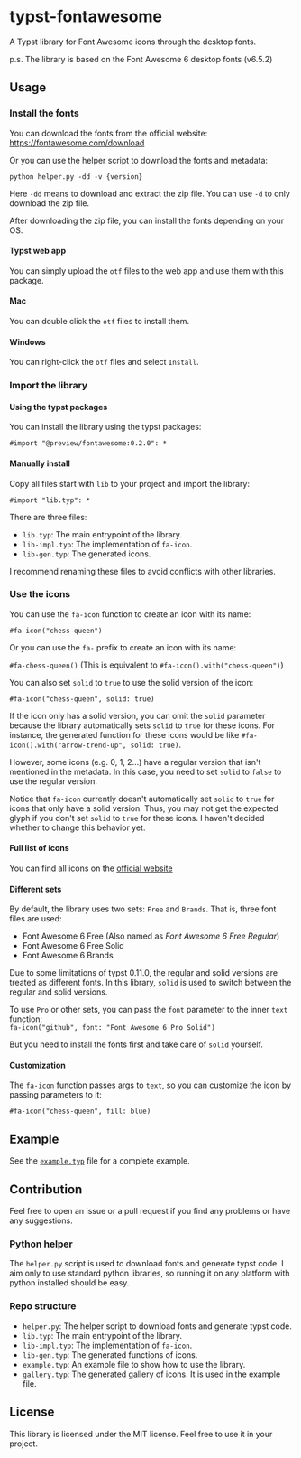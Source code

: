 # typst-fontawesome

A Typst library for Font Awesome icons through the desktop fonts.

p.s. The library is based on the Font Awesome 6 desktop fonts (v6.5.2)

## Usage

### Install the fonts

You can download the fonts from the official website: https://fontawesome.com/download

Or you can use the helper script to download the fonts and metadata:

`python helper.py -dd -v {version}`

Here `-dd` means to download and extract the zip file. You can use `-d` to only download the zip file.

After downloading the zip file, you can install the fonts depending on your OS.

#### Typst web app

You can simply upload the `otf` files to the web app and use them with this package.

#### Mac

You can double click the `otf` files to install them.

#### Windows

You can right-click the `otf` files and select `Install`.

### Import the library

#### Using the typst packages

You can install the library using the typst packages:

`#import "@preview/fontawesome:0.2.0": *`

#### Manually install

Copy all files start with `lib` to your project and import the library:

`#import "lib.typ": *`

There are three files:

- `lib.typ`: The main entrypoint of the library.
- `lib-impl.typ`: The implementation of `fa-icon`.
- `lib-gen.typ`: The generated icons.

I recommend renaming these files to avoid conflicts with other libraries.

### Use the icons

You can use the `fa-icon` function to create an icon with its name:

`#fa-icon("chess-queen")`

Or you can use the `fa-` prefix to create an icon with its name:

`#fa-chess-queen()` (This is equivalent to `#fa-icon().with("chess-queen")`)

You can also set `solid` to `true` to use the solid version of the icon:

`#fa-icon("chess-queen", solid: true)`

If the icon only has a solid version, you can omit the `solid` parameter because the library automatically sets `solid` to `true` for these icons. For instance, the generated function for these icons would be like `#fa-icon().with("arrow-trend-up", solid: true)`.

However, some icons (e.g. 0, 1, 2...) have a regular version that isn't mentioned in the metadata. In this case, you need to set `solid` to `false` to use the regular version.

Notice that `fa-icon` currently doesn't automatically set `solid` to `true` for icons that only have a solid version. Thus, you may not get the expected glyph if you don't set `solid` to `true` for these icons. I haven't decided whether to change this behavior yet.

#### Full list of icons

You can find all icons on the [official website](https://fontawesome.com/search?o=r&m=free)

#### Different sets

By default, the library uses two sets: `Free` and `Brands`.
That is, three font files are used:

- Font Awesome 6 Free (Also named as _Font Awesome 6 Free Regular_)
- Font Awesome 6 Free Solid
- Font Awesome 6 Brands

Due to some limitations of typst 0.11.0, the regular and solid versions are treated as different fonts.
In this library, `solid` is used to switch between the regular and solid versions.

To use `Pro` or other sets, you can pass the `font` parameter to the inner `text` function: \
`fa-icon("github", font: "Font Awesome 6 Pro Solid")`

But you need to install the fonts first and take care of `solid` yourself.

#### Customization

The `fa-icon` function passes args to `text`, so you can customize the icon by passing parameters to it:

`#fa-icon("chess-queen", fill: blue)`

## Example

See the [`example.typ`](https://typst.app/project/rQwGUWt5p33vrsb_uNPR9F) file for a complete example.

## Contribution

Feel free to open an issue or a pull request if you find any problems or have any suggestions.

### Python helper

The `helper.py` script is used to download fonts and generate typst code. I aim only to use standard python libraries, so running it on any platform with python installed should be easy.

### Repo structure

- `helper.py`: The helper script to download fonts and generate typst code.
- `lib.typ`: The main entrypoint of the library.
- `lib-impl.typ`: The implementation of `fa-icon`.
- `lib-gen.typ`: The generated functions of icons.
- `example.typ`: An example file to show how to use the library.
- `gallery.typ`: The generated gallery of icons. It is used in the example file.

## License

This library is licensed under the MIT license. Feel free to use it in your project.
